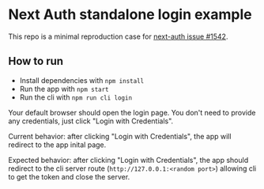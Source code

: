 # Next Auth standalone login example

This repo is a minimal reproduction case for [next-auth issue #1542](https://github.com/nextauthjs/next-auth/issues/1542).

## How to run

- Install dependencies with `npm install`
- Run the app with `npm start`
- Run the cli with `npm run cli login`

Your default browser should open the login page. You don't need to provide any credentials, just click "Login with Credentials".

Current behavior: after clicking "Login with Credentials", the app will redirect to the app inital page.

Expected behavior: after clicking "Login with Credentials", the app should redirect to the cli server route (`http://127.0.0.1:<random port>`) allowing cli to get the token and close the server.
